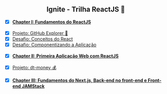 <h2 align="center">Ignite - Trilha ReactJS 🚀</h2>

- [x] [**Chapter I: Fundamentos do ReactJS**](https://github.com/lucasrmagalhaes/ignite-react/tree/chapterI)<br /><br />
- [x] [Projeto: GitHub Explorer 📂](https://github-explorer-ignite-react.netlify.app/) 
- [x] [Desafio: Conceitos do React](https://github.com/lucasrmagalhaes/desafio_conceitos-react)
- [x] [Desafio: Componentizando a Aplicação](https://github.com/lucasrmagalhaes/desafio_componetizando-react) <br /><br />
- [x] [**Chapter II: Primeira Aplicação Web com ReactJS**](https://github.com/lucasrmagalhaes/ignite-react/tree/chapterII) <br /><br />
- [x] [Projeto: dt-money 💰](https://dt-money-react.netlify.app/) <br /><br />
- [x] [**Chapter III: Fundamentos do Next.js, Back-end no front-end e Front-end JAMStack**](https://github.com/lucasrmagalhaes/ignite-react/tree/chapterIII) <br /><br />
